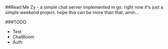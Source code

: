 ##Read Me
Zy - a simple chat server implemented in go. right now it's just a simple weekend project. hope this can be more than that. amin... 

###TODO
- Test
- ChatRoom
- Auth

